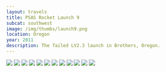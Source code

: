 ```yaml
---
layout: travels
title: PSAS Rocket Launch 9
subcat: southwest
image: /img/thumbs/launch9.png
location: Oregon
year: 2011
description: The failed LV2.3 launch in Brothers, Oregon. 
---
```


<img src="https://lh4.googleusercontent.com/-NU2ZCL0WFsw/Tjg7CPBQzyI/AAAAAAAAAc8/tvj6XpmfeRQ/w389-h521-no/DSCF3386.JPG">

<img src="https://lh5.googleusercontent.com/-hcG0ET2Ab7Q/Tjg7CA9E5JI/AAAAAAAAAdA/p7qBFY7VA_k/w600-h450-no/DSCF3389.JPG">

<img src="https://lh5.googleusercontent.com/-6EAvfNpPN4M/Tjg7ClqeB8I/AAAAAAAAAdI/KswBWEyRgP8/w600-h450-no/DSCF3399.JPG">

<img src="https://lh4.googleusercontent.com/-paFeVjgjnBI/Tjg7ClLayXI/AAAAAAAAAdM/CKINW8OmrKs/w389-h521-no/DSCF3402.JPG">

<img src="https://lh3.googleusercontent.com/-Jk6B08OKt54/Tjg7CqnoQvI/AAAAAAAAAdQ/OtjQ_rdwyjU/w600-h450-no/DSCF3406.JPG">

<img src="https://lh3.googleusercontent.com/-DsrzWsLcRM0/Tjg7DY9hYSI/AAAAAAAAAdY/5G3adyqGtgw/w600-h450-no/DSCF3427.JPG">

<img src="https://lh4.googleusercontent.com/-sDa3YLEa-yI/Tjg7DniOcDI/AAAAAAAAAdc/XOOdkQaJnSc/w389-h521-no/DSCF3429.JPG">

<img src="https://lh6.googleusercontent.com/-pEZBqTMc1xA/Tjg7EFgCzvI/AAAAAAAAAdo/skuSxx2xcsw/w389-h521-no/DSCF3433.JPG">

<img src="https://lh6.googleusercontent.com/-b6s98bN_wJo/Tjg7D_0fVfI/AAAAAAAAAdk/wmrAgwn44OA/w389-h521-no/DSCF3435.JPG">

<img src="https://lh4.googleusercontent.com/-sImlJYIu7fs/Tjg7EIcvHSI/AAAAAAAAAds/Ue95lgcL8iU/w600-h450-no/DSCF3438.JPG">

<img src="https://lh4.googleusercontent.com/-QQXglVGaCB0/Tjg7EbZCOMI/AAAAAAAAAd0/gRMjE829KmE/w600-h450-no/DSCF3449.JPG">

<img src="https://lh5.googleusercontent.com/-mAskvpVkpWg/Tjg7E5yWcKI/AAAAAAAAAd8/jzan5l_kkis/w396-h521-no/DSCF3452.JPG">




